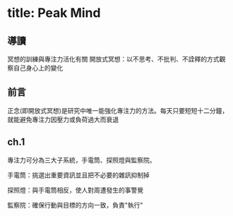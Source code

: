# title: Peak Mind
## 導讀
冥想的訓練與專注力活化有關
開放式冥想：以不思考、不批判、不詮釋的方式觀察自己身心上的變化
## 前言
正念(即開放式冥想)是研究中唯一能強化專注力的方法。每天只要短短十二分鐘，就能避免專注力因壓力或負荷過大而衰退
## ch.1
專注力可分為三大子系統，手電筒、探照燈與監察院。

手電筒：挑選出重要資訊並且把不必要的雜訊抑制掉

探照燈：與手電筒相反，使人對周遭發生的事警覺

監察院：確保行動與目標的方向一致，負責"執行"
##